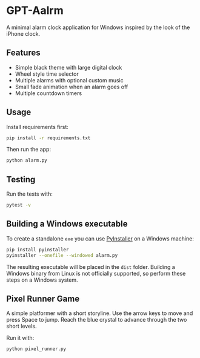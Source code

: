 # GPT-Aalrm

A minimal alarm clock application for Windows inspired by the look of the iPhone clock.

## Features
- Simple black theme with large digital clock
- Wheel style time selector
- Multiple alarms with optional custom music
- Small fade animation when an alarm goes off
- Multiple countdown timers

## Usage
Install requirements first:
```bash
pip install -r requirements.txt
```
Then run the app:
```bash
python alarm.py
```

## Testing
Run the tests with:
```bash
pytest -v
```

## Building a Windows executable
To create a standalone `exe` you can use [PyInstaller](https://www.pyinstaller.org/) on a
Windows machine:

```bash
pip install pyinstaller
pyinstaller --onefile --windowed alarm.py
```

The resulting executable will be placed in the `dist` folder. Building a Windows
binary from Linux is not officially supported, so perform these steps on
a Windows system.

## Pixel Runner Game
A simple platformer with a short storyline. Use the arrow keys to move and
press Space to jump. Reach the blue crystal to advance through the two short
levels.

Run it with:
```bash
python pixel_runner.py
```
